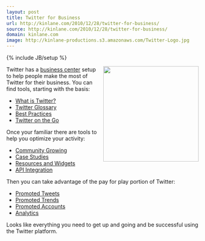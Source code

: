 ```yaml
---
layout: post
title: Twitter for Business
url: http://kinlane.com/2010/12/28/twitter-for-business/
source: http://kinlane.com/2010/12/28/twitter-for-business/
domain: kinlane.com
image: http://kinlane-productions.s3.amazonaws.com/Twitter-Logo.jpg
---
```

{% include JB/setup %}<p><!DOCTYPE html PUBLIC "-//W3C//DTD XHTML 1.0 Transitional//EN"
    "http://www.w3.org/TR/xhtml1/DTD/xhtml1-transitional.dtd">
<html xmlns="http://www.w3.org/1999/xhtml">
  <head>
    <title></title>
  </head>
  <body>
    <img src="http://kinlane-productions.s3.amazonaws.com/Twitter-Logo.jpg" alt="" width="250" align="right" />Twitter has a <a href="http://business.twitter.com/">business center</a> setup to help
    people make the most of Twitter for their business. You can find tools, starting with the basis:
    <ul class="mainlist">
      <li>
        <a href="http://business.twitter.com/basics/what-is-twitter">What is Twitter?</a>
      </li>
      <li>
        <a href="http://business.twitter.com/basics/glossary">Twitter Glossary</a>
      </li>
      <li>
        <a href="http://business.twitter.com/basics/best-practices">Best Practices</a>
      </li>
      <li>
        <a href="http://business.twitter.com/basics/mobile">Twitter on the Go</a>
      </li>
    </ul>Once your familiar there are tools to help you optimize your activity:
    <ul class="mainlist">
      <li>
        <a href="http://business.twitter.com/optimize/community-growing">Community Growing</a>
      </li>
      <li>
        <a href="http://business.twitter.com/optimize/case-studies">Case Studies</a>
      </li>
      <li>
        <a href="http://business.twitter.com/optimize/resources">Resources and Widgets</a>
      </li>
      <li>
        <a href="http://business.twitter.com/optimize/api">API Integration</a>
      </li>
    </ul>Then you can take advantage of the pay for play portion of Twitter:
    <ul class="mainlist">
      <li>
        <a href="http://business.twitter.com/advertise/promoted-tweets">Promoted Tweets</a>
      </li>
      <li>
        <a href="http://business.twitter.com/advertise/promoted-trends">Promoted Trends</a>
      </li>
      <li>
        <a href="http://business.twitter.com/advertise/promoted-accounts">Promoted Accounts</a>
      </li>
      <li>
        <a href="http://business.twitter.com/advertise/analytics">Analytics</a>
      </li>
    </ul>Looks like everything you need to get up and going and be successful using the Twitter platform.
  </body>
</html></p>
